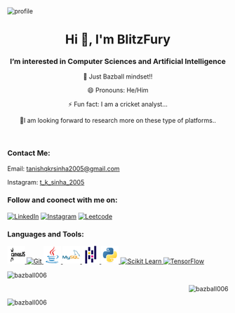 <!DOCTYPE html>
<html lang="en">
<head>
    <meta charset="UTF-8">
    <meta name="viewport" content="width=device-width, initial-scale=0.5">
     <div class="image-container">
        <img class="profile-image" align="center" src="https://github.com/user-attachments/assets/61a354cd-7e37-42c7-bea6-bc20259dd820" alt="profile" width="1000" height="440" />
    </div>
  
</head>
           <header>
            <h1 align="center"> Hi 👋, I'm BlitzFury</h1>
            <h3 align="center"> I’m interested in Computer Sciences and Artificial Intelligence</h3>
            <p>🤖 Just Bazball mindset!!</p>
            <p>😄 Pronouns: He/Him</p>
            <p>⚡ Fun fact: I am a cricket analyst...</p>
            <p>🙂I am looking forward to research more on these type of platforms..</p>
        </header>
        <section>
            <h3 align="left">Contact Me:</h3>
            <p>Email: <a href="mailto:tanishqkrsinha2005@gmail.com">tanishqkrsinha2005@gmail.com</a></p>
            <p>Instagram: <a href="https://www.instagram.com/t_k_sinha_2005" target="_blank">t_k_sinha_2005</a></p>
        </section>
        <section>
            <h3 align="left">Follow and coonect with me on:</h3>
            <p class="social-icons">
                <a href="https://linkedin.com/in/tanishq-kumar-sinha-66b731275" target="blank"><img align="center" src="https://raw.githubusercontent.com/rahuldkjain/github-profile-readme-generator/master/src/images/icons/Social/linked-in-alt.svg" alt="LinkedIn" height="30" width="40" /></a>
                <a href="https://instagram.com/t_k_sinha_2005" target="blank"><img align="center" src="https://raw.githubusercontent.com/rahuldkjain/github-profile-readme-generator/master/src/images/icons/Social/instagram.svg" alt="Instagram" height="30" width="40" /></a>
                <a href="https://leetcode.com/u/bazball/" target="blank"><img align="center" src="https://img.icons8.com/?size=80&id=9L16NypUzu38&format=png" alt="Leetcode" height="30" width="40" /></a>
            </p>
        </section>
        <section>
            <h3 align="left">Languages and Tools:</h3>
            <p class="tech-icons">
                <a href="https://canvasjs.com" target="_blank" rel="noreferrer"> <img src="https://raw.githubusercontent.com/Hardik0307/Hardik0307/master/assets/canvasjs-charts.svg" alt="CanvasJS" width="40" height="40"/> </a>
                <a href="https://git-scm.com/" target="_blank" rel="noreferrer"> <img src="https://www.vectorlogo.zone/logos/git-scm/git-scm-icon.svg" alt="Git" width="40" height="40"/> </a>
                <a href="https://www.java.com" target="_blank" rel="noreferrer"> <img src="https://raw.githubusercontent.com/devicons/devicon/master/icons/java/java-original.svg" alt="Java" width="40" height="40"/> </a>
                <a href="https://www.mysql.com/" target="_blank" rel="noreferrer"> <img src="https://raw.githubusercontent.com/devicons/devicon/master/icons/mysql/mysql-original-wordmark.svg" alt="MySQL" width="40" height="40"/> </a>
                <a href="https://pandas.pydata.org/" target="_blank" rel="noreferrer"> <img src="https://raw.githubusercontent.com/devicons/devicon/2ae2a900d2f041da66e950e4d48052658d850630/icons/pandas/pandas-original.svg" alt="Pandas" width="40" height="40"/> </a>
                <a href="https://www.python.org" target="_blank" rel="noreferrer"> <img src="https://raw.githubusercontent.com/devicons/devicon/master/icons/python/python-original.svg" alt="Python" width="40" height="40"/> </a>
                <a href="https://scikit-learn.org/" target="_blank" rel="noreferrer"> <img src="https://upload.wikimedia.org/wikipedia/commons/0/05/Scikit_learn_logo_small.svg" alt="Scikit Learn" width="40" height="40"/> </a>
                <a href="https://www.tensorflow.org" target="_blank" rel="noreferrer"> <img src="https://www.vectorlogo.zone/logos/tensorflow/tensorflow-icon.svg" alt="TensorFlow" width="40" height="40"/> </a>
            </p>
        </section>
        <section>
            <p><img align="center" src="https://github-readme-stats.vercel.app/api/top-langs?username=bazball006&show_icons=true&locale=en&layout=compact" alt="bazball006" /></p>
            <p>&nbsp;<img align="right" src="https://github-readme-stats.vercel.app/api?username=bazball006&show_icons=true&locale=en" alt="bazball006" /></p>
            <p><img align="left" src="https://github-readme-streak-stats.herokuapp.com/?user=bazball006&" alt="bazball006" /></p>
        </section>
<!---
bazball006/bazball006 is a ✨ special ✨ repository because its `README.md` (this file) appears on your GitHub profile.
You can click the Preview link to take a look at your changes.
--->
